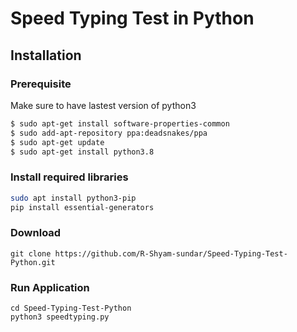 # Speed Typing Test in Python
## Installation
### Prerequisite
Make sure to have lastest version of python3
```sh
$ sudo apt-get install software-properties-common
$ sudo add-apt-repository ppa:deadsnakes/ppa
$ sudo apt-get update
$ sudo apt-get install python3.8
```

### Install required libraries 
```sh
sudo apt install python3-pip
pip install essential-generators
```

### Download
```
git clone https://github.com/R-Shyam-sundar/Speed-Typing-Test-Python.git

```

### Run Application
```
cd Speed-Typing-Test-Python
python3 speedtyping.py
```
